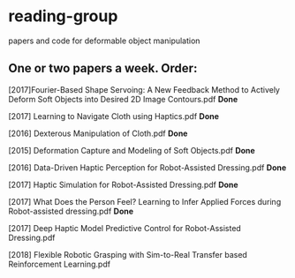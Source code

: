 # reading-group
papers and code for deformable object manipulation

## One or two papers a week. Order:

[2017]Fourier-Based Shape Servoing: A New Feedback Method to Actively Deform Soft Objects into Desired 2D Image Contours.pdf **Done** 

[2017] Learning to Navigate Cloth using Haptics.pdf **Done** 

[2016] Dexterous Manipulation of Cloth.pdf **Done** 

[2015] Deformation Capture and Modeling of Soft Objects.pdf **Done** 

[2016] Data-Driven Haptic Perception for Robot-Assisted Dressing.pdf **Done** 

[2017] Haptic  Simulation  for  Robot-Assisted  Dressing.pdf **Done** 

[2017] What  Does  the  Person  Feel?  Learning  to  Infer  Applied  Forces during Robot-assisted dressing.pdf **Done** 

[2017] Deep Haptic Model Predictive Control for Robot-Assisted Dressing.pdf

[2018] Flexible Robotic Grasping with Sim-to-Real Transfer based Reinforcement Learning.pdf
